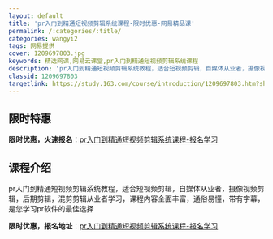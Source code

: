 ```yaml
---
layout: default
title: 'pr入门到精通短视频剪辑系统课程-限时优惠-网易精品课'
permalink: /:categories/:title/
categories: wangyi2
tags: 网易提供
cover: 1209697803.jpg
keywords: 精选网课,网易云课堂,pr入门到精通短视频剪辑系统课程
description: 'pr入门到精通短视频剪辑系统教程，适合短视频剪辑，自媒体从业者，摄像视频剪辑，后期剪辑，混剪剪辑从业者学习，课程内容全面'
classid: 1209697803
targetlink: https://study.163.com/course/introduction/1209697803.htm?share=1&shareId=1025206652&utm_campaign=share&utm_medium=iphoneShare&utm_source=&utm_u=1025206652
---
```


## 限时特惠

**限时优惠，火速报名**：[pr入门到精通短视频剪辑系统课程-报名学习](https://study.163.com/course/introduction/1209697803.htm?share=1&shareId=1025206652&utm_campaign=share&utm_medium=iphoneShare&utm_source=&utm_u=1025206652)

## 课程介绍

pr入门到精通短视频剪辑系统教程，适合短视频剪辑，自媒体从业者，摄像视频剪辑，后期剪辑，混剪剪辑从业者学习，课程内容全面丰富，通俗易懂，带有字幕，是您学习pr软件的最佳选择

**限时优惠，报名地址**：[pr入门到精通短视频剪辑系统课程-报名学习](https://study.163.com/course/introduction/1209697803.htm?share=1&shareId=1025206652&utm_campaign=share&utm_medium=iphoneShare&utm_source=&utm_u=1025206652)

